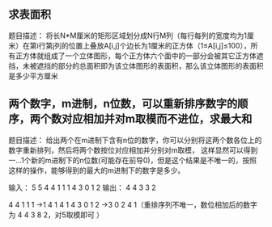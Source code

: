 ## 求表面积
题目描述：
将长N*M厘米的矩形区域划分成N行M列（每行每列的宽度均为1厘米）在第i行第j列的位置上叠放A[i,j]个边长为1厘米的正方体（1≤A[i,j]≤100），所有正方体就组成了一个立体图形，每个正方体六个面中的一部分会被其它正方体遮挡，未被遮挡的部分的总面积即为该立体图形的表面积，那么该立体图形的表面积是多少平方厘米

## 两个数字，m进制，n位数，可以重新排序数字的顺序，两个数对应相加并对m取模而不进位，求最大和
题目描述：
给出两个在m进制下含有n位的数字，你可以分别将这两个数各位上的数字重新排列，然后将两个数按位对应相加并分别对m取模， 这样显然可以得到一…1个新的m进制下的n位数(可能存在前导0)，但是这个结果是不唯一的，按照这样的操作，能够得到的最大的m进制下的数字是多少。

输入：
	 5 5
	 4 4 1 1 1
	 4 3 0 1 2
输出：
	 4 4 3 3 2

4 4 1 1 1 →1 4 1 4 1
4 3 0 1 2 →3 0 2 4 1（重排序列不唯一，数位相加后的数字为 4 4 3 8 2，对5取模即可 ）